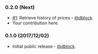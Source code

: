 ### 0.2.0 (Next)

* [#1](https://github.com/dblock/google-finance-ruby-client/issues/1): Retrieve history of prices - [@dblock](https://github.com/dblock).
* Your contribution here.

### 0.1.0 (2017/12/02)

* Initial public release - [@dblock](https://github.com/dblock).
